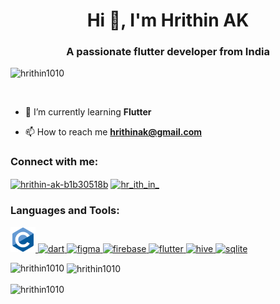 
<h1 align="center">Hi 👋, I'm Hrithin AK</h1>
<h3 align="center">A passionate flutter developer from India</h3>

<p align="left"> <img src="https://komarev.com/ghpvc/?username=hrithin1010&label=Profile%20views&color=0e75b6&style=flat" alt="hrithin1010" /> </p>

<p align="left"> <a href="https://twitter.com/" target="blank"><img src="https://img.shields.io/twitter/follow/?logo=twitter&style=for-the-badge" alt="" /></a> </p>

- 🌱 I’m currently learning **Flutter**

- 📫 How to reach me **hrithinak@gmail.com**

<h3 align="left">Connect with me:</h3>
<p align="left">
<a href="https://linkedin.com/in/hrithin-ak-b1b30518b" target="blank"><img align="center" src="https://raw.githubusercontent.com/rahuldkjain/github-profile-readme-generator/master/src/images/icons/Social/linked-in-alt.svg" alt="hrithin-ak-b1b30518b" height="30" width="40" /></a>
<a href="https://instagram.com/hr_ith_in_" target="blank"><img align="center" src="https://raw.githubusercontent.com/rahuldkjain/github-profile-readme-generator/master/src/images/icons/Social/instagram.svg" alt="hr_ith_in_" height="30" width="40" /></a>
</p>

<h3 align="left">Languages and Tools:</h3>
<p align="left"> <a href="https://www.cprogramming.com/" target="_blank" rel="noreferrer"> <img src="https://raw.githubusercontent.com/devicons/devicon/master/icons/c/c-original.svg" alt="c" width="40" height="40"/> </a> <a href="https://dart.dev" target="_blank" rel="noreferrer"> <img src="https://www.vectorlogo.zone/logos/dartlang/dartlang-icon.svg" alt="dart" width="40" height="40"/> </a> <a href="https://www.figma.com/" target="_blank" rel="noreferrer"> <img src="https://www.vectorlogo.zone/logos/figma/figma-icon.svg" alt="figma" width="40" height="40"/> </a> <a href="https://firebase.google.com/" target="_blank" rel="noreferrer"> <img src="https://www.vectorlogo.zone/logos/firebase/firebase-icon.svg" alt="firebase" width="40" height="40"/> </a> <a href="https://flutter.dev" target="_blank" rel="noreferrer"> <img src="https://www.vectorlogo.zone/logos/flutterio/flutterio-icon.svg" alt="flutter" width="40" height="40"/> </a> <a href="https://hive.apache.org/" target="_blank" rel="noreferrer"> <img src="https://www.vectorlogo.zone/logos/apache_hive/apache_hive-icon.svg" alt="hive" width="40" height="40"/> </a> <a href="https://www.sqlite.org/" target="_blank" rel="noreferrer"> <img src="https://www.vectorlogo.zone/logos/sqlite/sqlite-icon.svg" alt="sqlite" width="40" height="40"/> </a> </p>

<p><img align="left" src="https://github-readme-stats.vercel.app/api/top-langs?username=hrithin1010&show_icons=true&locale=en&layout=compact" alt="hrithin1010" /></p>

<p>&nbsp;<img align="center" src="https://github-readme-stats.vercel.app/api?username=hrithin1010&show_icons=true&locale=en" alt="hrithin1010" /></p>

<p><img align="center" src="https://github-readme-streak-stats.herokuapp.com/?user=hrithin1010&" alt="hrithin1010" /></p>
